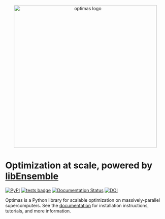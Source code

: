 <p align="center">
    <img width="450" src="https://user-images.githubusercontent.com/20479420/219680583-34ac9525-7715-4e2a-b4fe-74848e9f59b2.png" alt="optimas logo"/>
</p>
<!-- <hr/> -->

# Optimization at scale, powered by [libEnsemble](https://libensemble.readthedocs.io/)
[![PyPI](https://img.shields.io/pypi/v/optimas)](https://pypi.org/project/optimas/)
[![tests badge](https://github.com/optimas-org/optimas/actions/workflows/unix.yml/badge.svg)](https://github.com/optimas-org/optimas/actions)
[![Documentation Status](https://readthedocs.org/projects/optimas/badge/?version=latest)](https://optimas.readthedocs.io/en/latest/?badge=latest)
[![DOI](https://zenodo.org/badge/287560975.svg)](https://zenodo.org/badge/latestdoi/287560975)

Optimas is a Python library for scalable optimization on massively-parallel supercomputers. See the [documentation](https://optimas.readthedocs.io/) for installation instructions, tutorials, and more information.
